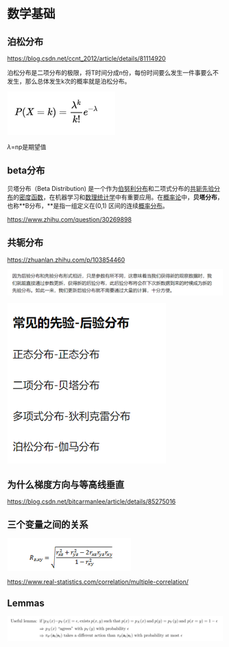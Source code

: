 # 数学基础

## 泊松分布

https://blog.csdn.net/ccnt_2012/article/details/81114920

泊松分布是二项分布的极限，将T时间分成n份，每份时间要么发生一件事要么不发生，那么总体发生k次的概率就是泊松分布。

![image-20210718122529038](数学基础.assets/image-20210718122529038.png)

$\lambda$=np是期望值

## beta分布

贝塔分布（Beta Distribution) 是一个作为[伯努利分布](https://baike.baidu.com/item/伯努利分布/7167021)和二项式分布的[共轭先验分布](https://baike.baidu.com/item/共轭先验分布/15696678)的[密度函数](https://baike.baidu.com/item/密度函数/12721265)，在机器学习和[数理统计学](https://baike.baidu.com/item/数理统计学/8763454)中有重要应用。在[概率论](https://baike.baidu.com/item/概率论/829122)中，**贝塔分布**，也称**Β分布，**是指一组定义在(0,1) 区间的连续[概率分布](https://baike.baidu.com/item/概率分布)。

https://www.zhihu.com/question/30269898

## 共轭分布

https://zhuanlan.zhihu.com/p/103854460

![image-20210726101523978](数学基础.assets/image-20210726101523978.png)

![image-20210726101635882](数学基础.assets/image-20210726101635882.png)

## 为什么梯度方向与等高线垂直

https://blog.csdn.net/bitcarmanlee/article/details/85275016

## 三个变量之间的关系

![image-20220102140342600](数学基础.assets/image-20220102140342600.png)

https://www.real-statistics.com/correlation/multiple-correlation/

## Lemmas

![image-20220102141403239](数学基础.assets/image-20220102141403239.png)

